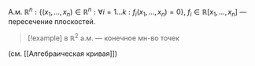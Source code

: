 А.м. $\mathbb{R}^{n}: \{ (x_{1},\dots,x_{n}) \in \mathbb{R}^{n}: \forall i=1\dots k: f_{i}(x_{1},\dots,x_{n})=0 \},\ f_{i} \in \mathbb{R}[x_{1},\dots,x_{n}]$ — пересечение плоскостей.

>[!example] в $\mathbb{R}^{2}$ а.м. — конечное мн-во точек

(см. [[Алгебраическая кривая]])